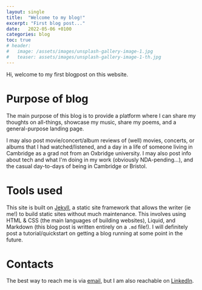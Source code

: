 ```yaml
---
layout: single
title:  "Welcome to my blog!"
excerpt: "First blog post..."
date:   2022-05-06 +0100
categories: blog
toc: true
# header:
#   image: /assets/images/unsplash-gallery-image-1.jpg
#   teaser: assets/images/unsplash-gallery-image-1-th.jpg
---
```


Hi, welcome to my first blogpost on this website.

# Purpose of blog

The main purpose of this blog is to provide a platform where I can share my thoughts on all-things, showcase my music, share my poems, and a general-purpose landing page.

I may also post movie/concert/album reviews of (well) movies, concerts, or albums that I had watched/listened, and a day in a life of someone living in Cambridge as a grad not from an Oxbridge university. I may also post info about tech and what I'm doing in my work (obviously NDA-pending...), and the casual day-to-days of being in Cambridge or Bristol.

# Tools used

This site is built on [Jekyll](https://jekyllrb.com/), a static site framework that allows the writer (ie me!) to build static sites without much maintenance. This involves using HTML & CSS (the main languages of building websites), Liquid, and Markdown (this blog post is written entirely on a `.md` file!). I will definitely post a tutorial/quickstart on getting a blog running at some point in the future.

# Contacts

The best way to reach me is via [email](mailto:j.piamjariyakul@outlook.com), but I am also reachable on [LinkedIn](https://www.linkedin.com/in/jpiamjariyakul).

<!-- 
You’ll find this post in your `_posts` directory. Go ahead and edit it and re-build the site to see your changes. You can rebuild the site in many different ways, but the most common way is to run `jekyll serve`, which launches a web server and auto-regenerates your site when a file is updated.

Jekyll requires blog post files to be named according to the following format:

`YEAR-MONTH-DAY-title.MARKUP`

Where `YEAR` is a four-digit number, `MONTH` and `DAY` are both two-digit numbers, and `MARKUP` is the file extension representing the format used in the file. After that, include the necessary front matter. Take a look at the source for this post to get an idea about how it works.

Jekyll also offers powerful support for code snippets:

{% highlight ruby %}
def print_hi(name)
  puts "Hi, #{name}"
end
print_hi('Tom')
#=> prints 'Hi, Tom' to STDOUT.
{% endhighlight %}

Check out the [Jekyll docs][jekyll-docs] for more info on how to get the most out of Jekyll. File all bugs/feature requests at [Jekyll’s GitHub repo][jekyll-gh]. If you have questions, you can ask them on [Jekyll Talk][jekyll-talk].

[jekyll-docs]: https://jekyllrb.com/docs/home
[jekyll-gh]:   https://github.com/jekyll/jekyll
[jekyll-talk]: https://talk.jekyllrb.com/ -->
